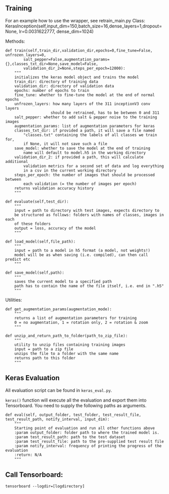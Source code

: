 ## Training
For an example how to use the wrapper, see retrain_main.py
Class:
  KerasInception(self,input_dim=150,batch_size=16,dense_layers=1,dropout=None,
            lr=0.0031622777, dense_dim=1024)

Methods:

    def train(self,train_dir,validation_dir,epochs=0,fine_tune=False, unfrozen_layers=0,
            salt_pepper=False,augmentation_params={},classes_txt_dir=None,save_model=False,
            validation_dir_2=None,steps_per_epoch=12000):
        """
        initializes the keras model object and trains the model
        train_dir: directory of training data
        validation_dir: directory of validation data
        epochs: number of epochs to train
        fine_tune: whether to fine-tune the model at the end of normal epochs
        unfrozen_layers: how many layers of the 311 inceptionV3 conv layers
                        should be retrained, has to be between 0 and 311
        salt_pepper: whether to add salt & pepper noise to the training images
        augmentation_params: list of augmentation parameters for keras
        classes_txt_dir: if provided a path, it will save a file named
            "classes.txt" containing the labels of all classes we train for,
            if None, it will not save such a file
        save_model: whether to save the model at the end of training
            name will default to model.h5 in the working directory
        validation_dir_2: if provided a path, this will calculate additional
            validation metrics for a second set of data and log everything
            in a csv in the current working directory
        steps_per_epoch: the number of images that should be processed between
            each validation (= the number of images per epoch)
        returns validation accuracy history
        """

    def evaluate(self,test_dir):
        """
        input = path to directory with test images, expects directory to
        be structured as follows: folders with names of classes, images in each
        of these folders
        output = loss, accuracy of the model
        """

    def load_model(self,file_path):
        """
        input = path to a model in h5 format (a model, not weights!)
        model will be as when saving (i.e. compiled), can then call predict etc
        """

    def save_model(self,path):
        """
        saves the current model to a specified path
        path has to contain the name of the file itself, i.e. end in ".h5"
        """

Utilities:

    def get_augmentation_params(augmentation_mode):
        """
        returns a list of augmentation parameters for training
        0 = no augmentation, 1 = rotation only, 2 = rotation & zoom
        """

    def unzip_and_return_path_to_folder(path_to_zip_file):
        """
        utility to unzip files containing training images
        input = path to a zip file
        unzips the file to a folder with the same name
        returns path to this folder
        """

## Keras Evaluation

All evaluation script can be found in `keras_eval.py`.

`keras()` function will execute all the evaluation and export them into Tensorboard. You need to supply the following paths as arguments.

    def eval(self, output_folder, test_folder, test_result_file, test_result_path, notify_interval, input_dim):
        """
        Starting point of evaluation and run all other functions above
        :param output_folder: folder path to where the trained model is.
        :param test_result_path: path to the test dataset
        :param test_result_file: path to the pre-supplied test result file
        :param notify_interval: frequency of printing the progress of the evaluation
        :return: N/A
        """

## Call Tensorboard:
```tensorboard --logdir=[logdirectory]```
